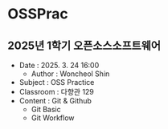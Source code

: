 # OSSPrac
## 2025년 1학기 오픈소스소프트웨어
- Date : 2025. 3. 24 16:00  
    - Author : Woncheol Shin  
- Subject : OSS Practice  
- Classroom : 다향관 129
- Content : Git & Github
    - Git Basic
    - Git Workflow